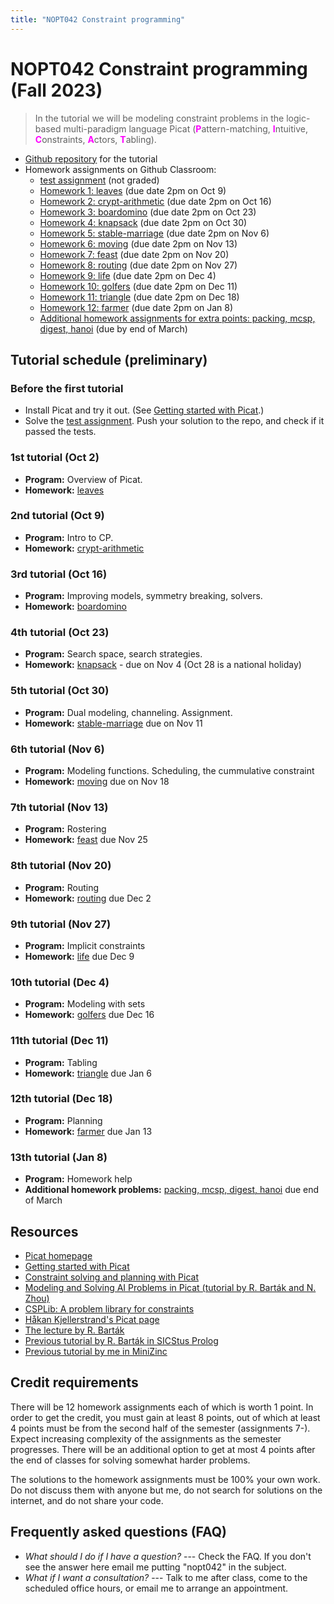 ```yaml
---
title: "NOPT042 Constraint programming"
---
```


# NOPT042 Constraint programming (Fall 2023)

> In the tutorial we will be modeling constraint problems in the logic-based multi-paradigm language Picat 
    (<span style="color:fuchsia">**P**</span>attern-matching,
    <span style="color:fuchsia">**I**</span>ntuitive,
    <span style="color:fuchsia">**C**</span>onstraints,
    <span style="color:fuchsia">**A**</span>ctors,
    <span style="color:fuchsia">**T**</span>abling).

<!--
* [GitHub Classroom](https://classroom.github.com/classrooms/111507671-nopt042-tutorial) for classwork and homework assignments
-->

* [Github repository](https://github.com/jbulin-mff-uk/nopt042) for the tutorial
* Homework assignments on Github Classroom:
    - [test assignment](https://classroom.github.com/a/1ZJRMLa6) (not graded)
    - [Homework 1: leaves](https://classroom.github.com/a/SR6S7hUf) (due date 2pm on Oct 9)
    - [Homework 2: crypt-arithmetic](https://classroom.github.com/a/vu6gMI8t) (due date 2pm on Oct 16)
    - [Homework 3: boardomino](https://classroom.github.com/a/grmdbx-S) (due date 2pm on Oct 23)
    - [Homework 4: knapsack](https://classroom.github.com/a/vZFFbU1t) (due date 2pm on Oct 30)
    - [Homework 5: stable-marriage](https://classroom.github.com/a/hB1TlTnz) (due date 2pm on Nov 6)
    - [Homework 6: moving](https://classroom.github.com/a/_Y3A7opJ) (due date 2pm on Nov 13)
    - [Homework 7: feast](https://classroom.github.com/a/MjThrY8R) (due date 2pm on Nov 20)
    - [Homework 8: routing](https://classroom.github.com/a/YPJdXoSh) (due date 2pm on Nov 27)
    - [Homework 9: life](https://classroom.github.com/a/gYNSo8NO) (due date 2pm on Dec 4)
    - [Homework 10: golfers](https://classroom.github.com/a/NCxkvoPf) (due date 2pm on Dec 11)
    - [Homework 11: triangle](https://classroom.github.com/a/6t1247tM) (due date 2pm on Dec 18)
    - [Homework 12: farmer](https://classroom.github.com/a/9HmbOiKX) (due date 2pm on Jan 8)
    - [Additional homework assignments for extra points: packing, mcsp, digest, hanoi](https://classroom.github.com/a/OGh06sW9) (due by end of March)

    
## Tutorial schedule (preliminary)

### Before the first tutorial

* Install Picat and try it out. (See [Getting started with Picat](http://picat-lang.org/download/get_started.pdf).)
* Solve the [test assignment](https://classroom.github.com/a/1ZJRMLa6). Push your solution to the repo, and check if it passed the tests.

### 1st tutorial (Oct 2)

* **Program:** Overview of Picat.
* **Homework:** [leaves](https://classroom.github.com/a/SR6S7hUf)

### 2nd tutorial (Oct 9)

* **Program:** Intro to CP.
* **Homework:** [crypt-arithmetic](https://classroom.github.com/a/vu6gMI8t)

### 3rd tutorial (Oct 16)

* **Program:** Improving models, symmetry breaking, solvers.
* **Homework:** [boardomino](https://classroom.github.com/a/grmdbx-S)

### 4th tutorial (Oct 23)

* **Program:** Search space, search strategies.
* **Homework:** [knapsack](https://classroom.github.com/a/vZFFbU1t) - due on Nov 4 (Oct 28 is a national holiday)

### 5th tutorial (Oct 30)

* **Program:** Dual modeling, channeling. Assignment.
* **Homework:** [stable-marriage](https://classroom.github.com/a/hB1TlTnz) due on Nov 11

### 6th tutorial (Nov 6)

* **Program:** Modeling functions. Scheduling, the cummulative constraint
* **Homework:** [moving](https://classroom.github.com/a/_Y3A7opJ) due on Nov 18

### 7th tutorial (Nov 13)

* **Program:** Rostering
* **Homework:** [feast](https://classroom.github.com/a/MjThrY8R) due Nov 25

### 8th tutorial (Nov 20)

* **Program:** Routing
* **Homework:** [routing](https://classroom.github.com/a/YPJdXoSh) due Dec 2

### 9th tutorial (Nov 27)

* **Program:** Implicit constraints
* **Homework:** [life](https://classroom.github.com/a/gYNSo8NO) due Dec 9

### 10th tutorial (Dec 4)

* **Program:** Modeling with sets
* **Homework:** [golfers](https://classroom.github.com/a/NCxkvoPf) due Dec 16

### 11th tutorial (Dec 11)

* **Program:** Tabling
* **Homework:** [triangle](https://classroom.github.com/a/6t1247tM) due Jan 6

### 12th tutorial (Dec 18)

* **Program:** Planning
* **Homework:** [farmer](https://classroom.github.com/a/9HmbOiKX) due Jan 13


### 13th tutorial (Jan 8)
* **Program:** Homework help
* **Additional homework problems:** [packing, mcsp, digest, hanoi](https://classroom.github.com/a/OGh06sW9) due end of March


## Resources

* [Picat homepage](https://picat-lang.org)
* [Getting started with Picat](http://picat-lang.org/download/get_started.pdf)
* [Constraint solving and planning with Picat](https://picat-lang.org/picatbook2015.html)
* [Modeling and Solving AI Problems in Picat
(tutorial by R. Barták and N. Zhou)](http://ktiml.mff.cuni.cz/~bartak/AAAI2017/)
* [CSPLib: A problem library for constraints](https://www.csplib.org)
* [Håkan Kjellerstrand's Picat page](https://hakank.org/picat)
* [The lecture by R. Barták](https://ktiml.mff.cuni.cz/~bartak/podminky)
* [Previous tutorial by R. Barták in SICStus Prolog](https://ktiml.mff.cuni.cz/~bartak/podminky/#cviceni)
* [Previous tutorial by me in MiniZinc](https://dl1.cuni.cz/course/view.php?id=10544)

## Credit requirements

There will be 12 homework assignments each of which is worth 1 point. In order to get the credit, you must gain at least 8 points, out of which at least 4 points must be from the second half of the semester (assignments 7-). Expect increasing complexity of the assignments as the semester progresses. There will be an additional option to get at most 4 points after the end of classes for solving somewhat harder problems.

The solutions to the homework assignments must be 100% your own work. Do not discuss them with anyone but me, do not search for solutions on the internet, and do not share your code.

## Frequently asked questions (FAQ)

* _What should I do if I have a question?_ --- Check the FAQ. If you don't see the answer here email me putting "nopt042" in the subject.
* _What if I want a consultation?_ --- Talk to me after class, come to the scheduled office hours, or email me to arrange an appointment.
